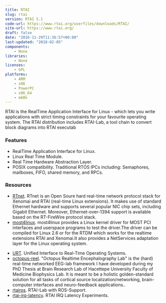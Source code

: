 ```yaml
---
title: RTAI
slug: rtai
version: RTAI 5.1
code-url: https://www.rtai.org/userfiles/downloads/RTAI/
site-url: https://www.rtai.org/
draft: false
date: "2016-11-29T11:36:57+00:00"
last-updated: "2018-02-05"
components:
    - None
libraries:
    - None
licenses:
    - GPL
platforms:
    - ARM
    - x86
    - PowerPC
    - x86_64
    - m68k
---
```

RTAI is the RealTime Application Interface for Linux - which lets you write applications with strict timing constraints for your favourite operating system. The RTAI distribution includes RTAI-Lab, a tool chain to convert block diagrams into RTAI executab

<!--more-->

### Features

- RealTime Application Interface for Linux.
- Linux Real Time Module.
- Real Time Hardware Abstraction Layer.
- POSIX compatibility. Traditional RTOS IPCs including: Semaphores, mailboxes, FIFO, shared memory, and RPCs.


### Resources

- [RTnet](http://www.rtnet.org/). RTnet is an Open Soure hard real-time network protocol stack for Xenomai and RTAI (real-time Linux extensions). It makes use of standard Ethernet hardware and supports several popular NIC chip sets, including Gigabit Ethernet. Moreover, Ethernet-over-1394 support is available based on the RT-FireWire protocol stack.
- [most4linux](http://most4linux.sourceforge.net/). most4linux provides a Linux kernel driver for MOST PCI interfaces and userspace programs to test the driver.The driver can be compiled for Linux 2.6 or for the RTDM which works for the realtime extensions RTAI and Xenomai.It also provides a NetServices adaptation layer for the Linux operating system.
<!--github-projects-->
- [URT](https://github.com/ShabbyX/URT). Unified Interface to Real-Time Operating Systems.
- [octopus-reel](https://github.com/4e0n/octopus-reel). "Octopus Realtime Encephalography Lab" is the (hard) real-time networked EEG-lab framework I have developed during my PhD Thesis at Brain Research Lab of Hacettepe University Faculty of Medicine Biophysics Lab. It is meant to be a holistic golden-standard solution for all tasks of cortical source localization/networking, brain-computer interfaces and neuro-feedback applications..
- [rtairos](https://github.com/rhopfer/rtairos). RTAI-Lab with ROS-Support.
- [rtai-irq-latency](https://github.com/thotypous/rtai-irq-latency). RTAI IRQ Latency Experiments.